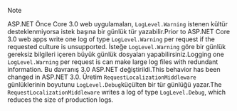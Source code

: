 > [!NOTE]
> <span data-ttu-id="99409-101">ASP.NET Önce Core 3.0 web uygulamaları, `LogLevel.Warning` istenen kültür desteklenmiyorsa istek başına bir günlük tür yazabilir.</span><span class="sxs-lookup"><span data-stu-id="99409-101">Prior to ASP.NET Core 3.0 web apps write one log of type `LogLevel.Warning` per request if the requested culture is unsupported.</span></span> <span data-ttu-id="99409-102">İsteğe `LogLevel.Warning` göre bir günlük gereksiz bilgileri içeren büyük günlük dosyaları yapabilirsiniz.</span><span class="sxs-lookup"><span data-stu-id="99409-102">Logging one `LogLevel.Warning` per request is can make large log files with redundant information.</span></span> <span data-ttu-id="99409-103">Bu davranış 3.0 ASP.NET değiştirildi.</span><span class="sxs-lookup"><span data-stu-id="99409-103">This behavior has been changed in ASP.NET 3.0.</span></span> <span data-ttu-id="99409-104">Üretim `RequestLocalizationMiddleware` günlüklerinin boyutunu `LogLevel.Debug`küçülten bir tür günlüğü yazar.</span><span class="sxs-lookup"><span data-stu-id="99409-104">The `RequestLocalizationMiddleware` writes a log of type `LogLevel.Debug`, which reduces the size of production logs.</span></span>